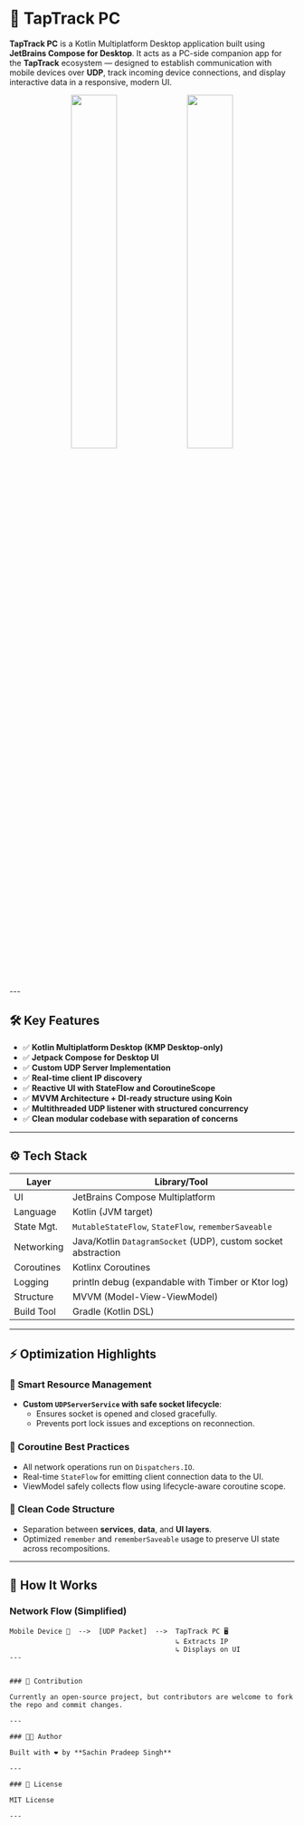 # 🚀 TapTrack PC

**TapTrack PC** is a Kotlin Multiplatform Desktop application built using **JetBrains Compose for Desktop**. It acts as a PC-side companion app for the **TapTrack** ecosystem — designed to establish communication with mobile devices over **UDP**, track incoming device connections, and display interactive data in a responsive, modern UI.

<p align="center">
  <img src="https://github.com/user-attachments/assets/eaa1a16f-ae68-4285-b78e-0b9874a411d6" width="40%" />
  <img src="https://github.com/user-attachments/assets/ff599fe6-e1d5-482b-81e4-ca338f636fc9" width="40%" />
</p>
---

## 🛠️ Key Features

- ✅ **Kotlin Multiplatform Desktop (KMP Desktop-only)**
- ✅ **Jetpack Compose for Desktop UI**
- ✅ **Custom UDP Server Implementation**
- ✅ **Real-time client IP discovery**
- ✅ **Reactive UI with StateFlow and CoroutineScope**
- ✅ **MVVM Architecture + DI-ready structure using Koin**
- ✅ **Multithreaded UDP listener with structured concurrency**
- ✅ **Clean modular codebase with separation of concerns**

---

## ⚙️ Tech Stack

| Layer         | Library/Tool                  |
|---------------|-------------------------------|
| UI            | JetBrains Compose Multiplatform |
| Language      | Kotlin (JVM target)            |
| State Mgt.    | `MutableStateFlow`, `StateFlow`, `rememberSaveable` |
| Networking    | Java/Kotlin `DatagramSocket` (UDP), custom socket abstraction |
| Coroutines    | Kotlinx Coroutines             |
| Logging       | println debug (expandable with Timber or Ktor log) |
| Structure     | MVVM (Model-View-ViewModel)    |
| Build Tool    | Gradle (Kotlin DSL)            |

---

## ⚡ Optimization Highlights

### 🧠 Smart Resource Management
- **Custom `UDPServerService` with safe socket lifecycle**:
  - Ensures socket is opened and closed gracefully.
  - Prevents port lock issues and exceptions on reconnection.

### 🧵 Coroutine Best Practices
- All network operations run on `Dispatchers.IO`.
- Real-time `StateFlow` for emitting client connection data to the UI.
- ViewModel safely collects flow using lifecycle-aware coroutine scope.

### 🧼 Clean Code Structure
- Separation between **services**, **data**, and **UI layers**.
- Optimized `remember` and `rememberSaveable` usage to preserve UI state across recompositions.

---

## 🔌 How It Works

### Network Flow (Simplified)
```text
Mobile Device 📱  -->  [UDP Packet]  -->  TapTrack PC 🖥️
                                         ↳ Extracts IP
                                         ↳ Displays on UI
---


### 🧠 Contribution

Currently an open-source project, but contributors are welcome to fork the repo and commit changes.

---

### 👨‍💻 Author

Built with ❤️ by **Sachin Pradeep Singh**  

---

### 📄 License

MIT License

---

